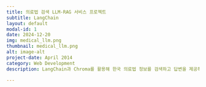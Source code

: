 ```yaml
---
title: 의료법 검색 LLM-RAG 서비스 프로젝트
subtitle: LangChain
layout: default
modal-id: 1
date: 2024-12-20
img: medical_llm.png
thumbnail: medical_llm.png
alt: image-alt
project-date: April 2014
category: Web Development
description: LangChain과 Chroma를 활용해 한국 의료법 정보를 검색하고 답변을 제공하는 RAG 기반 챗봇 프로젝트로, RAG 기술과 LLM을 결합해 효율적이고 확장 가능한 검색 시스템 구현 시도 

---
```

